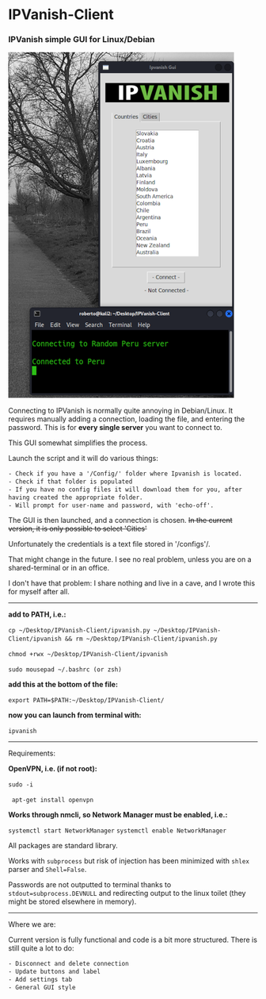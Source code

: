 # IPVanish-Client

### IPVanish simple GUI for Linux/Debian

![Alt text](assets/Untitled.png "Ipvanish GUI running on Kali")

Connecting to IPVanish is normally quite annoying in Debian/Linux. It requires manually adding a connection, loading the file, and entering the password. This is for **every single server** you want to connect to.

This GUI somewhat simplifies the process. 

Launch the script and it will do various things:

```
- Check if you have a '/Config/' folder where Ipvanish is located.
- Check if that folder is populated
- If you have no config files it will download them for you, after having created the appropriate folder.
- Will prompt for user-name and password, with 'echo-off'. 
```

The GUI is then launched, and a connection is chosen. ~~In the current version, it is only possible to select 'Cities'~~

Unfortunately the credentials is a text file stored in '/configs'/. 

That might change in the future. I see no real problem, unless you are on a shared-terminal or in an office. 

I don't have that problem: I share nothing and live in a cave, and I wrote this for myself after all.

----------------------------------------------------------------------------------------------------
**add to PATH, i.e.:**

```cp ~/Desktop/IPVanish-Client/ipvanish.py ~/Desktop/IPVanish-Client/ipvanish && rm ~/Desktop/IPVanish-Client/ipvanish.py```

```chmod +rwx ~/Desktop/IPVanish-Client/ipvanish```

```sudo mousepad ~/.bashrc (or zsh)```

**add this at the bottom of the file:**

```export PATH=$PATH:~/Desktop/IPVanish-Client/```

**now you can launch from terminal with:**

```ipvanish```

---------------------------------------------------------------------------------------------------

Requirements: 

**OpenVPN, i.e. (if not root):**

``` sudo -i ```

``` apt-get install openvpn```

**Works through nmcli, so Network Manager must be enabled, i.e.:**

```systemctl start NetworkManager```
```systemctl enable NetworkManager```

All packages are standard library.

Works with ```subprocess``` but risk of injection has been minimized with ```shlex``` parser and ```Shell=False```.

Passwords are not outputted to terminal thanks to ```stdout=subprocess.DEVNULL``` and redirecting output to the linux toilet (they might be stored elsewhere in memory).

---------------------------------------------------------------------------------------------------

Where we are:

Current version is fully functional and code is a bit more structured. There is still quite a lot to do:

```
- Disconnect and delete connection
- Update buttons and label
- Add settings tab
- General GUI style
```


